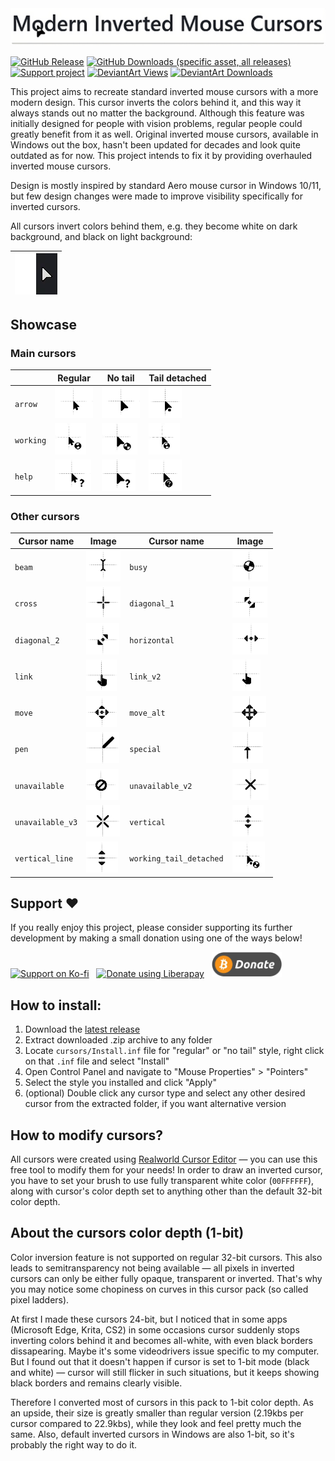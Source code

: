 <img alt="Modern Inverted Mouse Cursors for Windows" src="./screenshots/title.png" />

[![GitHub Release](https://img.shields.io/github/v/release/emvaized/modern_inverted_mouse_cursors?&label=latest+release)](https://github.com/emvaized/modern_inverted_mouse_cursors/releases)
[![GitHub Downloads (specific asset, all releases)](https://img.shields.io/github/downloads/emvaized/modern_inverted_mouse_cursors/total?label=downloads&logo=github)](https://github.com/emvaized/modern_inverted_mouse_cursors/releases)
[![Support project](https://shields.io/badge/Ko--fi-Support_project-ff5f5f?logo=Ko-Fi&style=for-the-badgeKo-fi)](https://ko-fi.com/emvaized)
[![DeviantArt Views](https://img.shields.io/badge/dynamic/json?url=https%3A%2F%2Fbackend.deviantart.com%2Foembed%3Furl%3Dhttps%3A%2F%2Fwww.deviantart.com%2Femvaized%2Fart%2FModern-Inverted-Mouse-Cursors-for-Windows-10-11-1016675934&query=%24.community.statistics._attributes.views&logo=DeviantArt&logoColor=00e59b&label=views&labelColor=black&color=grey)](https://www.deviantart.com/emvaized/art/Modern-Inverted-Mouse-Cursors-for-Windows-10-11-1016675934)
[![DeviantArt Downloads](https://img.shields.io/badge/dynamic/json?url=https%3A%2F%2Fbackend.deviantart.com%2Foembed%3Furl%3Dhttps%3A%2F%2Fwww.deviantart.com%2Femvaized%2Fart%2FModern-Inverted-Mouse-Cursors-for-Windows-10-11-1016675934&query=%24.community.statistics._attributes.downloads&label=downloads&logo=DeviantArt&logoColor=00e59b&labelColor=black&color=grey)](https://www.deviantart.com/emvaized/art/Modern-Inverted-Mouse-Cursors-for-Windows-10-11-1016675934)
<!-- [![DeviantArt](https://img.shields.io/badge/DeviantArt-grey?logo=deviantart&logoColor=green&labelColor=black)](https://www.deviantart.com/emvaized/art/Modern-Inverted-Mouse-Cursors-for-Windows-10-11-1016675934) -->

This project aims to recreate standard inverted mouse cursors with a more modern design. This cursor inverts the colors behind it, and this way it always stands out no matter the background. Although this feature was initially designed for people with vision problems, regular people could greatly benefit from it as well. Original inverted mouse cursors, available in Windows out the box, hasn't been updated for decades and look quite outdated as for now. This project intends to fix it by providing overhauled inverted mouse cursors. 

Design is mostly inspired by standard Aero mouse cursor in Windows 10/11, but few design changes were made to improve visibility specifically for inverted cursors.

All cursors invert colors behind them, e.g. they become white on dark background, and black on light background: &nbsp;

<!-- <img src="./screenshots/illustration_of_inversion.gif" /> -->
| ![illustration of inversion](./screenshots/illustration_of_inversion.gif) |
|-|

## Showcase
<!-- <img src="./screenshots/all_cursors_no_title.png" /> -->

<!-- <details> -->
<!-- <summary>List of all cursors</summary> -->
### Main cursors

|                             | Regular                                                        | No tail                                                      | Tail detached                                              |
|-----------------------------|----------------------------------------------------------------|---------------------------------------------------------------|-------------------------------------------------------------|
| `arrow`                     | <img src="screenshots/cursors_single/arrow.png" height=50 />  | <img src="screenshots/cursors_single/arrow_no_tail.png" height=50 />  | <img src="screenshots/cursors_single/arrow_tail_detached.png" height=50 />  |
| `working`                   | <img src="screenshots/cursors_single/working.gif" height=50 /> | <img src="screenshots/cursors_single/working_no_tail.gif" height=50 /> | <img src="screenshots/cursors_single/working_tail_detached_v2.gif" height=50 /> |
| `help`                      | <img src="screenshots/cursors_single/help.png" height=50 />   | <img src="screenshots/cursors_single/help_no_tail.png" height=50 />   | <img src="screenshots/cursors_single/help_tail_detached.png" height=50 />   |


### Other cursors
| Cursor name                       | Image                                                           | Cursor name                       | Image                                                           |
|----------------------------|-----------------------------------------------------------------|----------------------------|-----------------------------------------------------------------|
 `beam`                    | <img src="screenshots/cursors_single/beam.png" height=50 />       | `busy`                       | <img src="screenshots/cursors_single/busy.gif" height=50 />          | `beam_v2`                      | <img src="screenshots/cursors_single/beam_v2.png" height=50 />         |
| `cross`                      | <img src="screenshots/cursors_single/cross.png" height=50 />         | `diagonal_1`                 | <img src="screenshots/cursors_single/diagonal_1.png" height=50 />    |
| `diagonal_2`                 | <img src="screenshots/cursors_single/diagonal_2.png" height=50 /> | `horizontal`            | <img src="screenshots/cursors_single/horizontal.png" height=50 /> | `horizontal_line`                 | <img src="screenshots/cursors_single/horizontal_line.png" height=50 />    |
| `link`                    | <img src="screenshots/cursors_single/link.png" height=50 />      | `link_v2`                       | <img src="screenshots/cursors_single/link_v2.png" height=50 />          |
| `move`                   | <img src="screenshots/cursors_single/move.png" height=50 />     | `move_alt`                       | <img src="screenshots/cursors_single/move_alt.png" height=50 />          |
| `pen`                        | <img src="screenshots/cursors_single/pen.png" height=50 />          | `special`                    | <img src="screenshots/cursors_single/special.png" height=50 />       |
| `unavailable`             | <img src="screenshots/cursors_single/unavailable.png" height=50 /> | `unavailable_v2`             | <img src="screenshots/cursors_single/unavailable_v2.png" height=50 />|
| `unavailable_v3`                | <img src="screenshots/cursors_single/unavailable_v3.png" height=50 />  | `vertical`              | <img src="screenshots/cursors_single/vertical.png" height=50 /> |
| `vertical_line`                   | <img src="screenshots/cursors_single/vertical_line.png" height=50 /> | `working_tail_detached`              | <img src="screenshots/cursors_single/working_tail_detached.gif" height=50 />   


<!-- </details> -->

## Support ❤️
If you really enjoy this project, please consider supporting its further development by making a small donation using one of the ways below! 

<a href="https://ko-fi.com/emvaized"><img src="https://storage.ko-fi.com/cdn/kofi5.png" alt="Support on Ko-fi" height="40"></a> &nbsp; <a href="https://liberapay.com/emvaized/donate"><img alt="Donate using Liberapay" src="https://liberapay.com/assets/widgets/donate.svg" height="40"></a> &nbsp; <a href="https://emvaized.github.io/donate/bitcoin/"><img src="https://github.com/emvaized/emvaized.github.io/blob/main/donate/bitcoin/assets/bitcoin-donate-button.png?raw=true" alt="Donate Bitcoin" height="40" /></a>

## How to install: 
1. Download the [latest release](https://github.com/emvaized/modern_inverted_mouse_cursors/releases)
2. Extract downloaded .zip archive to any folder
3. Locate `cursors/Install.inf` file for "regular" or "no tail" style, right click on that `.inf` file and select "Install"
3. Open Control Panel and navigate to "Mouse Properties" > "Pointers"
4. Select the style you installed and click "Apply"
5. (optional) Double click any cursor type and select any other desired cursor from the extracted folder, if you want alternative version

## How to modify cursors? 
All cursors were created using [Realworld Cursor Editor](http://www.rw-designer.com/cursor-maker) — you can use this free tool to modify them for your needs! In order to draw an inverted cursor, you have to set your brush to use fully transparent white color (`00FFFFFF`), along with cursor's color depth set to anything other than the default 32-bit color depth.

## About the cursors color depth (1-bit)
Color inversion feature is not supported on regular 32-bit cursors. This also leads to semitransparency not being available — all pixels in inverted cursors can only be either fully opaque, transparent or inverted. That's why you may notice some chopiness on curves in this cursor pack (so called pixel ladders).

At first I made these cursors 24-bit, but I noticed that in some apps (Microsoft Edge, Krita, CS2) in some occasions cursor suddenly stops inverting colors behind it and becomes all-white, with even black borders dissapearing. Maybe it's some videodrivers issue specific to my computer. But I found out that it doesn't happen if cursor is set to 1-bit mode (black and white) — cursor will still flicker in such situations, but it keeps showing black borders and remains clearly visible. 

Therefore I converted most of cursors in this pack to 1-bit color depth. As an upside, their size is greatly smaller than regular version (2.19kbs per cursor compared to 22.9kbs), while they look and feel pretty much the same. Also, default inverted cursors in Windows are also 1-bit, so it's probably the right way to do it. 